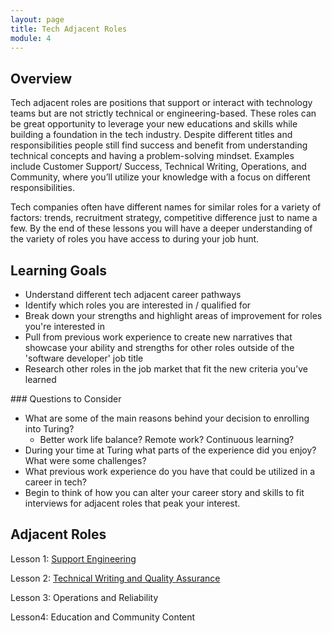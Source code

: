 ```yaml
---
layout: page
title: Tech Adjacent Roles 
module: 4
---
```


## Overview

Tech adjacent roles are positions that support or interact with technology teams but are not strictly technical or engineering-based. These roles can be great opportunity to leverage your new educations and skills while building a foundation in the tech industry. Despite different titles and responsibilities people still find success and benefit from understanding technical concepts and having a problem-solving mindset. Examples include Customer Support/ Success, Technical Writing, Operations, and Community, where you’ll utilize your knowledge with a focus on different responsibilities. 

Tech companies often have different names for similar roles for a variety of factors: trends, recruitment strategy, competitive difference just to name a few. By the end of these lessons you will have a deeper understanding of the variety of roles you have access to during your job hunt.

## Learning Goals

- Understand different tech adjacent career pathways
- Identify which roles you are interested in / qualified for
- Break down your strengths and highlight areas of improvement for roles you're interested in
- Pull from previous work experience to create new narratives that showcase your ability and strengths for other roles outside of the 'software developer' job title
- Research other roles in the job market that fit the new criteria you’ve learned

<section class="checks-for-understanding">
### Questions to Consider

- What are some of the main reasons behind your decision to enrolling into Turing?
    - Better work life balance? Remote work? Continuous learning?
- During your time at Turing what parts of the experience did you enjoy? What were some challenges?
- What previous work experience do you have that could be utilized in a career in tech?
- Begin to think of how you can alter your career story and skills to fit interviews for adjacent roles that peak your interest.
</section>

## Adjacent Roles

Lesson 1: [Support Engineering](./support_engineering)

Lesson 2: [Technical Writing and Quality Assurance](./technical_writing_and_QA)

Lesson 3: Operations and Reliability

Lesson4: Education and Community Content